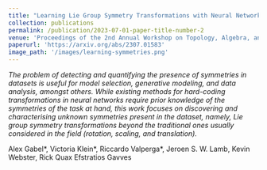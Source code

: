```yaml
---
title: "Learning Lie Group Symmetry Transformations with Neural Networks"
collection: publications
permalink: /publication/2023-07-01-paper-title-number-2
venue: 'Proceedings of the 2nd Annual Workshop on Topology, Algebra, and Geometry in Machine Learning (TAG-ML) at the 40th In- ternational Conference on Machine Learning'
paperurl: 'https://arxiv.org/abs/2307.01583'
image_path: '/images/learning-symmetries.png'
---
```


*The problem of detecting and quantifying the presence of symmetries in datasets is useful for model selection, generative modeling, and data analysis, amongst others. While existing methods for hard-coding transformations in neural networks require prior knowledge of the symmetries of the task at hand, this work focuses on discovering and characterising unknown symmetries present in the dataset, namely, Lie group symmetry transformations beyond the traditional ones usually considered in the field (rotation, scaling, and translation).*


Alex Gabel\*, Victoria Klein\*, Riccardo Valperga\*, Jeroen S. W. Lamb, Kevin Webster, Rick Quax Efstratios Gavves 



